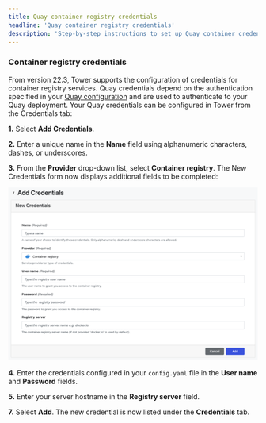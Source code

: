 ```yaml
---
title: Quay container registry credentials
headline: 'Quay container registry credentials'
description: 'Step-by-step instructions to set up Quay container credentials in Nextflow Tower.'
---
```


### Container registry credentials 

From version 22.3, Tower supports the configuration of credentials for container registry services. Quay credentials depend on the authentication specified in your [Quay configuration](https://access.redhat.com/documentation/en-us/red_hat_quay) and are used to authenticate to your Quay deployment. Your Quay credentials can be configured in Tower from the Credentials tab:

**1.** Select **Add Credentials**. 

**2.** Enter a unique name in the **Name** field using alphanumeric characters, dashes, or underscores. 

**3.** From the **Provider** drop-down list, select **Container registry**. The New Credentials form now displays additional fields to be completed: 

![](_images/container_registry_credentials_blank.png)

**4.** Enter the credentials configured in your `config.yaml` file in the **User name** and **Password** fields.

**5.** Enter your server hostname in the **Registry server** field.

**7.** Select **Add**. The new credential is now listed under the **Credentials** tab.
